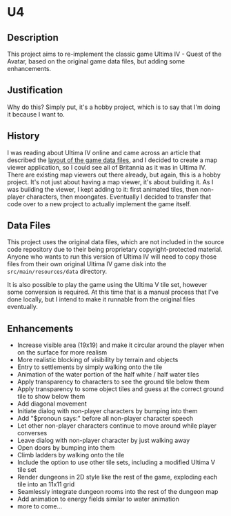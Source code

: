 # U4

## Description

This project aims to re-implement the classic game Ultima IV - Quest of the Avatar, based on the original game data
files, but adding some enhancements.

## Justification

Why do this? Simply put, it's a hobby project, which is to say that I'm doing it because I want to.

## History

I was reading about Ultima IV online and came across an article that described the
[layout of the game data files](https://wiki.ultimacodex.com/wiki/Ultima_IV_internal_formats), and I decided to
create a map viewer application, so I could see all of Britannia as it was in Ultima IV. There are existing map viewers
out there already, but again, this is a hobby project. It's not just about having a map viewer, it's about building it.
As I was building the viewer, I kept adding to it: first animated tiles, then non-player characters, then moongates.
Eventually I decided to transfer that code over to a new project to actually implement the game itself.

## Data Files

This project uses the original data files, which are not included in the source code repository due to their being
proprietary copyright-protected material. Anyone who wants to run this version of Ultima IV will need to copy those
files from their own original Ultima IV game disk into the `src/main/resources/data` directory.

It is also possible to play the game using the Ultima V tile set, however some conversion is required. At this time
that is a manual process that I've done locally, but I intend to make it runnable from the original files eventually.

## Enhancements

* Increase visible area (19x19) and make it circular around the player when on the surface for more realism
* More realistic blocking of visibility by terrain and objects
* Entry to settlements by simply walking onto the tile
* Animation of the water portion of the half white / half water tiles
* Apply transparency to characters to see the ground tile below them
* Apply transparency to some object tiles and guess at the correct ground tile to show below them
* Add diagonal movement
* Initiate dialog with non-player characters by bumping into them
* Add "$pronoun says:" before all non-player character speech
* Let other non-player characters continue to move around while player converses
* Leave dialog with non-player character by just walking away
* Open doors by bumping into them
* Climb ladders by walking onto the tile
* Include the option to use other tile sets, including a modified Ultima V tile set
* Render dungeons in 2D style like the rest of the game, exploding each tile into an 11x11 grid
* Seamlessly integrate dungeon rooms into the rest of the dungeon map
* Add animation to energy fields similar to water animation
* more to come...
